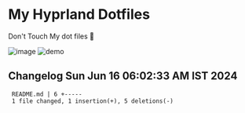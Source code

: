 # My Hyprland Dotfiles
  Don't Touch My dot files 🙂
 

  ![image](https://github.com/ALEX5402/dotfiles/assets/76860596/2fbe6020-4d76-4cf7-b052-58ff43cda405)
  ![demo](https://github.com/ALEX5402/dotfiles/assets/76860596/ff68bba7-e8da-49d3-a716-3ed3d73cfc25)

 
## Changelog Sun Jun 16 06:02:33 AM IST 2024
```
 README.md | 6 +-----
 1 file changed, 1 insertion(+), 5 deletions(-)
```
 
